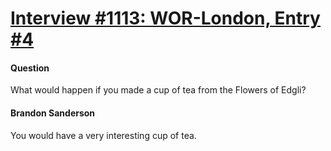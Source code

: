 # [Interview #1113: WOR-London, Entry #4](https://www.theoryland.com/intvmain.php?i=1113#4)

#### Question

What would happen if you made a cup of tea from the Flowers of Edgli?

#### Brandon Sanderson

You would have a very interesting cup of tea.


